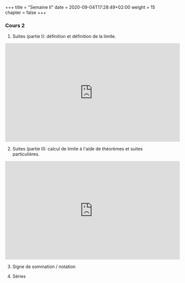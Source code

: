 +++
  title = "Semaine II"
  date = 2020-09-04T17:28:49+02:00
  weight = 15
  chapter = false
+++


### Cours 2

1) Suites (partie I): définition et définition de la limite.

<iframe width="560" height="315" src="https://www.youtube.com/embed/jR8iRqO1t-o" frameborder="0" allow="accelerometer; autoplay; clipboard-write; encrypted-media; gyroscope; picture-in-picture" allowfullscreen></iframe>


2) Suites (partie II): calcul de limite à l'aide de théorèmes et suites particulières. 

<iframe width="560" height="315" src="https://www.youtube.com/embed/WW92x9x2qWY" frameborder="0" allow="accelerometer; autoplay; clipboard-write; encrypted-media; gyroscope; picture-in-picture" allowfullscreen></iframe>


3) Signe de sommation / notation 




4) Séries




<!--
### Vidéos mentionnées 

1)  Les infinis différents de Cantor (facultatif) 

<iframe width="560" height="315" src="https://www.youtube.com/embed/elvOZm0d4H0" frameborder="0" allow="accelerometer; autoplay; encrypted-media; gyroscope; picture-in-picture" allowfullscreen></iframe>

2) L'infini vaut ???!!! 

<iframe width="560" height="315" src="https://www.youtube.com/embed/w-I6XTVZXww" frameborder="0" allow="accelerometer; autoplay; encrypted-media; gyroscope; picture-in-picture" allowfullscreen></iframe>

{{% attachments style="grey" title="Pièces jointes" /%}}
-->

<!--
<iframe width="560" height="315"
src="https://www.youtube.com/embed/MUQfKFzIOeU" 
frameborder="0" 
allow="accelerometer; autoplay; encrypted-media; gyroscope; picture-in-picture" 
allowfullscreen></iframe>
-->

<!--
to insert a gif, must save the gice into a folder in which the gif will appear.



![Dance](/basics/dance.gif?classes=shadow)

![Alt Text](https://media.giphy.com/media/vFKqnCdLPNOKc/giphy.gif?width=500px)
-->

<!--
to insert a youtube video


[![Everything Is AWESOME](https://yt-embed.herokuapp.com/embed?v=imu9AooxLSg)](https://www.youtube.com/watch?v=imu9AooxLSg "Everything Is AWESOME")


<div style="text-align: center"> your-text-here </div><iframe width="560" height="315" src="https://www.youtube.com/embed/imu9AooxLSg" frameborder="0" allow="accelerometer; autoplay; encrypted-media; gyroscope; picture-in-picture" allowfullscreen></iframe></div>
-->
